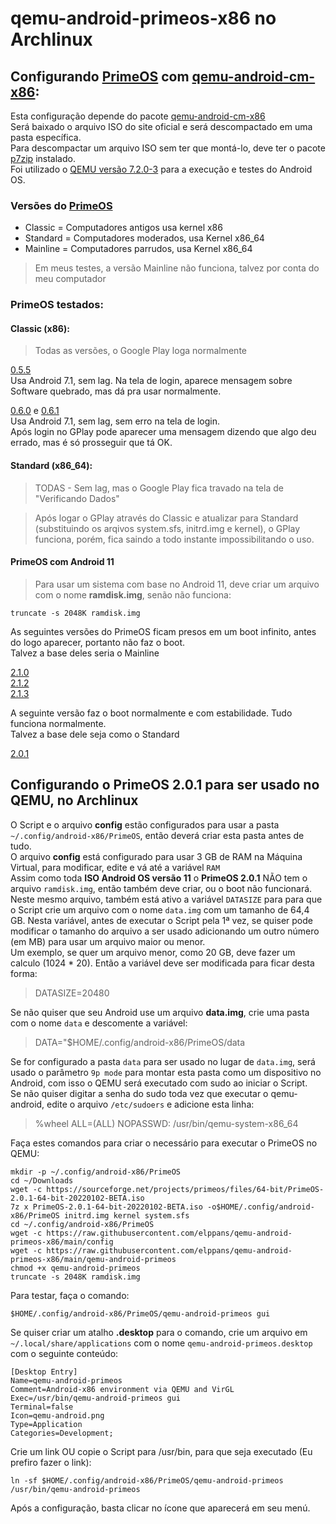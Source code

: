 # qemu-android-primeos-x86 no Archlinux

## Configurando [PrimeOS](https://www.primeos.in/) com [qemu-android-cm-x86](https://aur.archlinux.org/packages/qemu-android-cm-x86):

Esta configuração depende do pacote [qemu-android-cm-x86](https://aur.archlinux.org/packages/qemu-android-cm-x86)  
Será baixado o arquivo ISO do site oficial e será descompactado em uma pasta específica.  
Para descompactar um arquivo ISO sem ter que montá-lo, deve ter o pacote [p7zip](https://archlinux.org/packages/extra/x86_64/p7zip/) instalado.  
Foi utilizado o [QEMU versão 7.2.0-3](https://archlinux.org/packages/?sort=&q=qemu-system-x86) para a execução e testes do Android OS.  

### Versões do [PrimeOS](https://www.primeos.in/)

* Classic = Computadores antigos usa kernel x86
* Standard = Computadores moderados, usa Kernel x86_64
* Mainline = Computadores parrudos, usa Kernel x86_64

> Em meus testes, a versão Mainline não funciona, talvez por conta do meu computador

### PrimeOS testados:

#### Classic (x86):  

> Todas as versões, o Google Play loga normalmente

[0.5.5](https://sourceforge.net/projects/primeos/files/Classic/primeOS-classic_0.5.5-20211112.iso)  
 Usa Android 7.1, sem lag. Na tela de login, aparece mensagem sobre Software quebrado, mas dá pra usar normalmente.  

[0.6.0](https://sourceforge.net/projects/primeos/files/Classic/primeOS-classic_0.6.0-20211123.iso)  e [0.6.1](https://sourceforge.net/projects/primeos/files/Classic/primeOS-classic_0.6.1-20211206.iso)  
Usa Android 7.1, sem lag, sem erro na tela de login.  
Após login no GPlay pode aparecer uma mensagem dizendo que algo deu errado, mas é só prosseguir que tá OK.  

#### Standard (x86_64):  

> TODAS - Sem lag, mas o Google Play fica travado na tela de "Verificando Dados"

 > Após logar o GPlay através do Classic e atualizar para Standard (substituindo os arqivos system.sfs, initrd.img e kernel), o GPlay funciona, 
 porém, fica saindo a todo instante impossibilitando o uso.  

#### PrimeOS com Android 11

> Para usar um sistema com base no Android 11, deve criar um arquivo com o nome **ramdisk.img**, senão não funciona:

```
truncate -s 2048K ramdisk.img
```

As seguintes versões do PrimeOS ficam presos em um boot infinito, antes do logo aparecer, portanto não faz o boot.  
Talvez a base deles seria o Mainline

[2.1.0](https://sourceforge.net/projects/primeos/files/64-bit/PrimeOS-2.1.0-64-bit-20220223-BETA.iso)  
[2.1.2](https://sourceforge.net/projects/primeos/files/64-bit/PrimeOS-2.1.2-64-bit-20220531-BETA.iso)  
[2.1.3](https://sourceforge.net/projects/primeos/files/64-bit/PrimeOS-2.1.3-64-bit-20220719-BETA.iso)  

A seguinte versão faz o boot normalmente e com estabilidade. Tudo funciona normalmente.  
Talvez a base dele seja como o Standard  

[2.0.1](https://sourceforge.net/projects/primeos/files/64-bit/PrimeOS-2.0.1-64-bit-20220102-BETA.iso)

## Configurando o PrimeOS 2.0.1 para ser usado no QEMU, no Archlinux

O Script e o arquivo **config** estão configurados para usar a pasta `~/.config/android-x86/PrimeOS`, então deverá criar esta pasta antes de tudo.  
O arquivo **config** está configurado para usar 3 GB de RAM na Máquina Virtual, para modificar, edite e vá até a variável `RAM`  
Assim como toda **ISO Android OS versão 11** o **PrimeOS 2.0.1** NÃO tem o arquivo `ramdisk.img`, então também deve criar, ou o boot não funcionará.  
Neste mesmo arquivo, também está ativo a variável `DATASIZE` para para que o Script crie um arquivo com o nome `data.img` com um tamanho de 64,4 GB. Nesta variável, antes de executar o Script pela 1ª vez, se quiser pode modificar o tamanho do arquivo a ser usado adicionando um outro número (em MB) para usar um arquivo maior ou menor.  
Um exemplo, se quer um arquivo menor, como 20 GB, deve fazer um calculo (1024 \* 20). Então a variável deve ser modificada para ficar desta forma:  

> DATASIZE=20480  

Se não quiser que seu Android use um arquivo **data.img**, crie uma pasta com o nome `data` e descomente a variável:  

> DATA="$HOME/.config/android-x86/PrimeOS/data  

Se for configurado a pasta `data` para ser usado no lugar de `data.img`, será usado o parâmetro `9p mode` para montar esta pasta como um dispositivo no Android, com isso o QEMU será executado com sudo ao iniciar o Script.  
Se não quiser digitar a senha do sudo toda vez que executar o qemu-android, edite o arquivo `/etc/sudoers` e adicione esta linha:  

> %wheel ALL=(ALL) NOPASSWD: /usr/bin/qemu-system-x86_64

Faça estes comandos para criar o necessário para executar o PrimeOS no QEMU:  

```
mkdir -p ~/.config/android-x86/PrimeOS
cd ~/Downloads
wget -c https://sourceforge.net/projects/primeos/files/64-bit/PrimeOS-2.0.1-64-bit-20220102-BETA.iso
7z x PrimeOS-2.0.1-64-bit-20220102-BETA.iso -o$HOME/.config/android-x86/PrimeOS initrd.img kernel system.sfs
cd ~/.config/android-x86/PrimeOS
wget -c https://raw.githubusercontent.com/elppans/qemu-android-primeos-x86/main/config
wget -c https://raw.githubusercontent.com/elppans/qemu-android-primeos-x86/main/qemu-android-primeos
chmod +x qemu-android-primeos
truncate -s 2048K ramdisk.img
```

Para testar, faça o comando:  

```
$HOME/.config/android-x86/PrimeOS/qemu-android-primeos gui
```

Se quiser criar um atalho **.desktop** para o comando, crie um arquivo em `~/.local/share/applications` com o nome `qemu-android-primeos.desktop` com o seguinte conteúdo:  

```
[Desktop Entry]
Name=qemu-android-primeos
Comment=Android-x86 environment via QEMU and VirGL
Exec=/usr/bin/qemu-android-primeos gui
Terminal=false
Icon=qemu-android.png
Type=Application
Categories=Development;
```
Crie um link OU copie o Script para /usr/bin, para que seja executado (Eu prefiro fazer o link):  

```
ln -sf $HOME/.config/android-x86/PrimeOS/qemu-android-primeos /usr/bin/qemu-android-primeos
```

Após a configuração, basta clicar no ícone que aparecerá em seu menú.  
